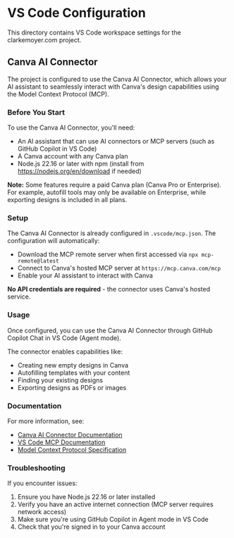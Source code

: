 # VS Code Configuration

This directory contains VS Code workspace settings for the clarkemoyer.com project.

## Canva AI Connector

The project is configured to use the Canva AI Connector, which allows your AI assistant to seamlessly interact with Canva's design capabilities using the Model Context Protocol (MCP).

### Before You Start

To use the Canva AI Connector, you'll need:
- An AI assistant that can use AI connectors or MCP servers (such as GitHub Copilot in VS Code)
- A Canva account with any Canva plan
- Node.js 22.16 or later with npm (install from https://nodejs.org/en/download if needed)

**Note:** Some features require a paid Canva plan (Canva Pro or Enterprise). For example, autofill tools may only be available on Enterprise, while exporting designs is included in all plans.

### Setup

The Canva AI Connector is already configured in `.vscode/mcp.json`. The configuration will automatically:
- Download the MCP remote server when first accessed via `npx mcp-remote@latest`
- Connect to Canva's hosted MCP server at `https://mcp.canva.com/mcp`
- Enable your AI assistant to interact with Canva

**No API credentials are required** - the connector uses Canva's hosted service.

### Usage

Once configured, you can use the Canva AI Connector through GitHub Copilot Chat in VS Code (Agent mode).

The connector enables capabilities like:
- Creating new empty designs in Canva
- Autofilling templates with your content
- Finding your existing designs
- Exporting designs as PDFs or images

### Documentation

For more information, see:
- [Canva AI Connector Documentation](https://www.canva.dev/docs/connect/canva-mcp-server-setup/)
- [VS Code MCP Documentation](https://code.visualstudio.com/docs)
- [Model Context Protocol Specification](https://modelcontextprotocol.io/)

### Troubleshooting

If you encounter issues:
1. Ensure you have Node.js 22.16 or later installed
2. Verify you have an active internet connection (MCP server requires network access)
3. Make sure you're using GitHub Copilot in Agent mode in VS Code
4. Check that you're signed in to your Canva account
